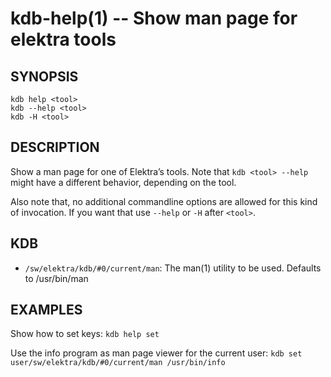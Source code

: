 kdb-help(1) -- Show man page for elektra tools
==============================================

## SYNOPSIS

	kdb help <tool>
	kdb --help <tool>
	kdb -H <tool>

## DESCRIPTION

Show a man page for one of Elektra’s tools.
Note that `kdb <tool> --help` might have a different behavior, depending on the tool.

Also note that, no additional commandline options are allowed for this kind of
invocation. If you want that use `--help` or `-H` after `<tool>`.

## KDB

- `/sw/elektra/kdb/#0/current/man`:
  The man(1) utility to be used.
  Defaults to /usr/bin/man

## EXAMPLES

Show how to set keys:
`kdb help set`

Use the info program as man page viewer for the current user:
`kdb set user/sw/elektra/kdb/#0/current/man /usr/bin/info`
